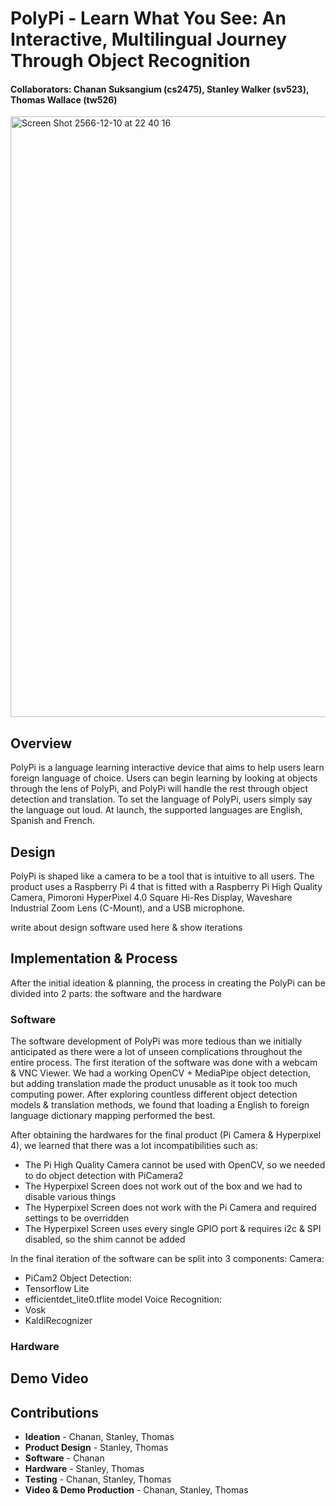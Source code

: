 # PolyPi - Learn What You See: An Interactive, Multilingual Journey Through Object Recognition
#### Collaborators: Chanan Suksangium (cs2475), Stanley Walker (sv523), Thomas Wallace (tw526)

<img width="961" alt="Screen Shot 2566-12-10 at 22 40 16" src="https://github.com/csuksangium/Interactive-Lab-Hub/assets/24725647/8d123267-6548-4e06-b810-6f52884d4317">

## Overview

PolyPi is a language learning interactive device that aims to help users learn foreign language of choice. Users can begin learning by looking at objects through the lens of PolyPi, and PolyPi will handle the rest through object detection and translation. To set the language of PolyPi, users simply say the language out loud. At launch, the supported languages are English, Spanish and French.

## Design

PolyPi is shaped like a camera to be a tool that is intuitive to all users. The product uses a Raspberry Pi 4 that is fitted with a Raspberry Pi High Quality Camera, Pimoroni HyperPixel 4.0 Square Hi-Res Display, Waveshare Industrial Zoom Lens (C-Mount), and a USB microphone.

write about design software used here & show iterations

## Implementation & Process

After the initial ideation & planning, the process in creating the PolyPi can be divided into 2 parts: the software and the hardware

### Software
The software development of PolyPi was more tedious than we initially anticipated as there were a lot of unseen complications throughout the entire process. The first iteration of the software was done with a webcam & VNC Viewer. We had a working OpenCV + MediaPipe object detection, but adding translation made the product unusable as it took too much computing power. After exploring countless different object detection models & translation methods, we found that loading a English to foreign language dictionary mapping performed the best. 

After obtaining the hardwares for the final product (Pi Camera & Hyperpixel 4), we learned that there was a lot incompatibilities such as:
- The Pi High Quality Camera cannot be used with OpenCV, so we needed to do object detection with PiCamera2
- The Hyperpixel Screen does not work out of the box and we had to disable various things
- The Hyperpixel Screen does not work with the Pi Camera and required settings to be overridden
- The Hyperpixel Screen uses every single GPIO port & requires i2c & SPI disabled, so the shim cannot be added

In the final iteration of the software can be split into 3 components:
Camera:
- PiCam2
Object Detection:
- Tensorflow Lite
- efficientdet_lite0.tflite model
Voice Recognition:
- Vosk
- KaldiRecognizer

### Hardware

## Demo Video


## Contributions
- **Ideation** - Chanan, Stanley, Thomas
- **Product Design** - Stanley, Thomas
- **Software** - Chanan
- **Hardware** - Stanley, Thomas
- **Testing** - Chanan, Stanley, Thomas
- **Video & Demo Production** - Chanan, Stanley, Thomas
